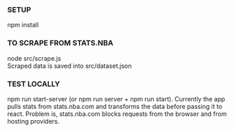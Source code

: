 ### SETUP

npm install

### TO SCRAPE FROM STATS.NBA

node src/scrape.js</br>
Scraped data is saved into src/dataset.json

### TEST LOCALLY

npm run start-server (or npm run server + npm run start). Currently the app pulls stats from stats.nba.com and transforms the data before passing it to react. Problem is, stats.nba.com blocks requests from the browser and from hosting providers.
